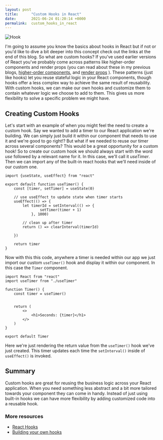 ```yaml
---
layout: post
title:      "Custom Hooks in React"
date:       2021-06-24 01:20:14 +0000
permalink:  custom_hooks_in_react
---
```


![Hook](https://i.imgur.com/uRFtGLm.jpeg)

I'm going to assume you know the basics about hooks in React but if not or you'd like to dive a bit deeper into this concept check out the links at the end of this blog. So what are custom hooks? If you've used earlier versions of React you've probably come across patterns like higher-order components and render props (you can read about these in my previous blogs, [higher-order components](https://dev.to/coderjay06/higher-order-components-in-react-52d0), and [render props](https://dev.to/coderjay06/render-props-26m5) ). These patterns (just like hooks) let you reuse stateful logic in your React components, though hooks offer a less complex way to achieve the same result of reusability. With custom hooks, we can make our own hooks and customize them to contain whatever logic we choose to add to them. This gives us more flexibility to solve a specific problem we might have.
## Creating Custom Hooks
Let's start with an example of when you might feel the need to create a custom hook. Say we wanted to add a timer to our React application we're building. We can simply just build it within our component that needs to use it and we're good to go right!? But what if we needed to reuse our timer across several components? This would be a great opportunity for a custom hook! So to create our custom hook we should always start with the word *use* followed by a relevant name for it. In this case, we'll call it *useTimer*. Then we can import any of the built-in react hooks that we'll need inside of our custom one.
```
import {useState, useEffect} from "react"

export default function useTimer() {
    const [timer, setTimer] = useState(0)
    
    // use useEffect to update state when timer starts
    useEffect(() => {
        let timerId = setInterval(() => {
                setTimer(timer + 1) 
            }, 1000)
        
        // clean up after timer
        return () => clearInterval(timerId)
    
    })
    
    return timer
}

```
Now with this this code, anywhere a timer is needed within our app we just import our custom `useTimer()` hook and display it within our component. In this case the `Timer` component.

```
import React from "react"
import useTimer from "./useTimer"

function Timer() {
    const timer = useTimer()
    
    
    return (
        <>
            <h1>Seconds: {timer}</h1>
        </>
    )
}

export default Timer
```
Here we're just rendering the return value from the `useTimer()` hook we've just created. This timer updates each time the `setInterval()`  inside of  `useEffect()` is invoked. 
## Summary
Custom hooks are great for reusing the business logic across your React application. When you need something less abstract and a bit more tailored towards your component they can come in handy. Instead of just using built-in hooks we can have more flexibility by adding customized code into a reusable hook.
### More resources 
* [React Hooks](https://reactjs.org/docs/hooks-intro.html)
* [Building your own hooks](https://reactjs.org/docs/hooks-custom.html)
